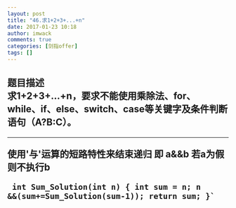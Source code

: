 ```yaml
---
layout: post
title: "46.求1+2+3+...+n"
date: 2017-01-23 10:18
author: imwack
comments: true
categories: [剑指offer]
tags: []
---
```

<h2 class="subject-item-title">题目描述


<div class="subject-describe">求1+2+3+...+n，要求不能使用乘除法、for、while、if、else、switch、case等关键字及条件判断语句（A?B:C）。</div>
<div class="subject-describe">

<hr />

使用'与'运算的短路特性来结束递归 即 a&amp;&amp;b 若a为假则不执行b</div>


<code class="">    int Sum_Solution(int n) {
            int sum = n;
            n &amp;&amp;(sum+=Sum_Solution(sum-1));
            return sum;
        }`

&nbsp;
